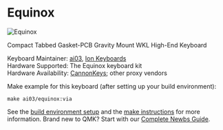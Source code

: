 # Equinox

![Equinox](https://i.imgur.com/BsFtRIA.png)

Compact Tabbed Gasket-PCB Gravity Mount WKL High-End Keyboard

Keyboard Maintainer: [ai03](https://github.com/ai03-2725), [Ion Keyboards](https://ionkeyboards.com/)  
Hardware Supported: The Equinox keyboard kit  
Hardware Availability: [CannonKeys](https://cannonkeys.com/products/gb-equinox-keyboard); other proxy vendors  

Make example for this keyboard (after setting up your build environment):

    make ai03/equinox:via

See the [build environment setup](https://docs.qmk.fm/#/getting_started_build_tools) and the [make instructions](https://docs.qmk.fm/#/getting_started_make_guide) for more information. Brand new to QMK? Start with our [Complete Newbs Guide](https://docs.qmk.fm/#/newbs).
